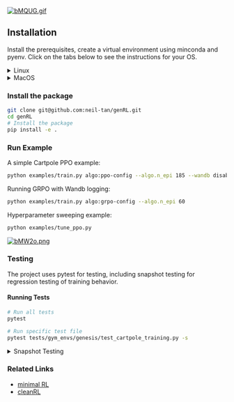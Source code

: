 [![bMQUG.gif](https://s6.gifyu.com/images/bMQUG.gif)](https://wandb.ai/neiltan/genRL_cartpole_tune/runs/vcotwkym?nw=nwuserneiltan)

## Installation
Install the prerequisites, create a virtual environment using minconda and pyenv. Click on the tabs below to see the instructions for your OS.
<details>
  <summary>Linux</summary>
We will install Miniconda as a part of Pyenv, and create a virtual environment for the package.

#### Install dependencies

```bash
sudo apt-get update
sudo apt install ffmpeg openssl libreadline-dev libsqlite3-dev xz-utils zlib1g-dev tcl-tk tcl-dev tk-dev
```

#### Install [Pyenv](https://github.com/pyenv/pyenv)

```bash
curl -fsSL https://pyenv.run | bash
```

Follow the [instructions here](https://github.com/pyenv/pyenv?tab=readme-ov-file#b-set-up-your-shell-environment-for-pyenv) to add pyenv to your shell profile. 

Reload your shelldef or restart your terminal.
```bash
exec "$SHELL"
```


#### Miniconda
Identify a version of miniconda that you'd like to install. The latest version is recommended.
```bash
# Check the latest version of Miniconda 
pyenv install --list
```
For example, if you want to install Miniconda 3.10.25-1:
```bash
pyenv install miniconda3-3.10-25.1.1-2
```
Activate the miniconda and create a virtual environment:
```bash
pyenv virtualenv miniconda3-4.7.12 genrl
pyenv activate genrl
# to install python 3.12, run:
# conda install python=3.12
```
</details>

<details>
  <summary>MacOS</summary>

#### Install dependencies
```bash 
brew update
brew install ffmpeg openssl readline sqlite3 xz zlib tcl-tk
```
#### Install [Pyenv](https://github.com/pyenv/pyenv)
```bash
brew install pyenv
```
Follow the [instructions here](https://github.com/pyenv/pyenv?tab=readme-ov-file#b-set-up-your-shell-environment-for-pyenv) to add pyenv to your shell profile. 

Reload your shelldef or restart your terminal
```bash
exec "$SHELL"
```
#### Miniconda

The Miniconda package isn't available on Pyenv for MacOS, so we will install it manually.
- Install [Miniconda](https://docs.anaconda.com/miniconda/install)
```bash
mkdir -p ~/miniconda3
curl https://repo.anaconda.com/miniconda/Miniconda3-latest-MacOSX-arm64.sh -o ~/miniconda3/miniconda.sh
bash ~/miniconda3/miniconda.sh -b -u -p ~/miniconda3
rm ~/miniconda3/miniconda.sh
```
- Ensure Miniconda is in your PATH
```bash
# Replace <PATH-TO-CONDA> with the file path to your conda installation
# <PATH-TO-CONDA>/bin/conda init zsh
~/minianaconda3/bin/conda init zsh
```
- If you have Pyenv on your system, it's a good idea to set conda auto-activate to false
```bash
conda config --set auto_activate_base <TRUE_OR_FALSE>
```
- Create a new conda environment and install dependencies
```bash
conda create --name genRL python=3.12 -y
conda activate genRL
```

</details>

### Install the package
```bash
git clone git@github.com:neil-tan/genRL.git
cd genRL
# Install the package
pip install -e .
```

### Run Example
A simple Cartpole PPO example:
```bash
python examples/train.py algo:ppo-config --algo.n_epi 185 --wandb disabled
```
Running GRPO with Wandb logging:
```bash
python examples/train.py algo:grpo-config --algo.n_epi 60
```

Hyperparameter sweeping example:
```bash
python examples/tune_ppo.py
```
[![bMW2o.png](https://s6.gifyu.com/images/bMW2o.png)](https://wandb.ai/neiltan/genRL_cartpole_tune?nw=nwuserneiltan)

### Testing
The project uses pytest for testing, including snapshot testing for regression testing of training behavior.

#### Running Tests
```bash
# Run all tests
pytest

# Run specific test file
pytest tests/gym_envs/genesis/test_cartpole_training.py -s
```

<details>
  <summary>Snapshot Testing</summary>
Snapshot tests verify that training behavior remains consistent by comparing current outputs with previously saved snapshots.

- **Creating/Updating Snapshots**:
  ```bash
  pytest tests/gym_envs/genesis/test_cartpole_training.py -s --snapshot-update
  ```
  Use this when:
  - Setting up tests for the first time
  - Making intentional changes to training behavior
  - Modifying test parameters

- **Snapshot Files**:
  - Located in the `tests/snapshots` directory
  - Should be committed to the repository
  - Serve as the "ground truth" for regression testing

- **Workflow**:
  1. For normal development: Run tests without `--snapshot-update`
  2. For intentional behavior changes: Update snapshots and commit both code and snapshot changes
  3. For CI/CD: Always run without `--snapshot-update`

</details>

### Related Links
- [minimal RL](https://github.com/seungeunrho/minimalRL)
- [cleanRL](https://github.com/vwxyzjn/cleanrl)
